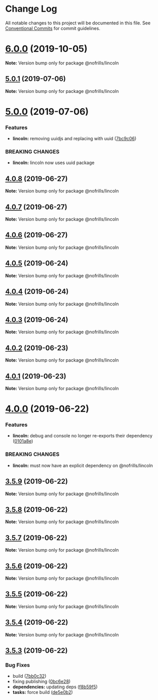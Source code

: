# Change Log

All notable changes to this project will be documented in this file.
See [Conventional Commits](https://conventionalcommits.org) for commit guidelines.

# [6.0.0](https://github.com/nativecode-dev/nofrills/compare/@nofrills/lincoln@6.0.0-next.0...@nofrills/lincoln@6.0.0) (2019-10-05)

**Note:** Version bump only for package @nofrills/lincoln





## [5.0.1](https://github.com/nativecode-dev/nofrills/compare/@nofrills/lincoln@4.0.7...@nofrills/lincoln@5.0.1) (2019-07-06)

**Note:** Version bump only for package @nofrills/lincoln





# [5.0.0](https://github.com/nativecode-dev/nofrills/compare/@nofrills/lincoln@4.0.8...@nofrills/lincoln@5.0.0) (2019-07-06)


### Features

* **lincoln:** removing uuidjs and replacing with uuid ([7bc9c06](https://github.com/nativecode-dev/nofrills/commit/7bc9c06))


### BREAKING CHANGES

* **lincoln:** lincoln now uses uuid package





## [4.0.8](https://github.com/nativecode-dev/nofrills/compare/@nofrills/lincoln@4.0.7...@nofrills/lincoln@4.0.8) (2019-06-27)

**Note:** Version bump only for package @nofrills/lincoln





## [4.0.7](https://github.com/nativecode-dev/nofrills/compare/@nofrills/lincoln@4.0.4...@nofrills/lincoln@4.0.7) (2019-06-27)

**Note:** Version bump only for package @nofrills/lincoln





## [4.0.6](https://github.com/nativecode-dev/nofrills/compare/@nofrills/lincoln@4.0.5...@nofrills/lincoln@4.0.6) (2019-06-27)

**Note:** Version bump only for package @nofrills/lincoln





## [4.0.5](https://github.com/nativecode-dev/nofrills/compare/@nofrills/lincoln@4.0.4...@nofrills/lincoln@4.0.5) (2019-06-24)

**Note:** Version bump only for package @nofrills/lincoln





## [4.0.4](https://github.com/nativecode-dev/nofrills/compare/@nofrills/lincoln@4.0.1...@nofrills/lincoln@4.0.4) (2019-06-24)

**Note:** Version bump only for package @nofrills/lincoln





## [4.0.3](https://github.com/nativecode-dev/nofrills/compare/@nofrills/lincoln@4.0.2...@nofrills/lincoln@4.0.3) (2019-06-24)

**Note:** Version bump only for package @nofrills/lincoln





## [4.0.2](https://github.com/nativecode-dev/nofrills/compare/@nofrills/lincoln@4.0.1...@nofrills/lincoln@4.0.2) (2019-06-23)

**Note:** Version bump only for package @nofrills/lincoln





## [4.0.1](https://github.com/nativecode-dev/nofrills/compare/@nofrills/lincoln@3.5.7...@nofrills/lincoln@4.0.1) (2019-06-23)

**Note:** Version bump only for package @nofrills/lincoln





# [4.0.0](https://github.com/nativecode-dev/nofrills/compare/@nofrills/lincoln@3.5.9...@nofrills/lincoln@4.0.0) (2019-06-22)


### Features

* **lincoln:** debug and console no longer re-exports their dependency ([0101a8e](https://github.com/nativecode-dev/nofrills/commit/0101a8e))


### BREAKING CHANGES

* **lincoln:** must now have an explicit dependency on @nofrills/lincoln





## [3.5.9](https://github.com/nativecode-dev/nofrills/compare/@nofrills/lincoln@3.5.8...@nofrills/lincoln@3.5.9) (2019-06-22)

**Note:** Version bump only for package @nofrills/lincoln





## [3.5.8](https://github.com/nativecode-dev/nofrills/compare/@nofrills/lincoln@3.5.7...@nofrills/lincoln@3.5.8) (2019-06-22)

**Note:** Version bump only for package @nofrills/lincoln





## [3.5.7](https://github.com/nativecode-dev/nofrills/compare/@nofrills/lincoln@3.5.4...@nofrills/lincoln@3.5.7) (2019-06-22)

**Note:** Version bump only for package @nofrills/lincoln





## [3.5.6](https://github.com/nativecode-dev/nofrills/compare/@nofrills/lincoln@3.5.5...@nofrills/lincoln@3.5.6) (2019-06-22)

**Note:** Version bump only for package @nofrills/lincoln





## [3.5.5](https://github.com/nativecode-dev/nofrills/compare/@nofrills/lincoln@3.5.4...@nofrills/lincoln@3.5.5) (2019-06-22)

**Note:** Version bump only for package @nofrills/lincoln





## [3.5.4](https://github.com/nativecode-dev/nofrills/compare/@nofrills/lincoln@3.5.3...@nofrills/lincoln@3.5.4) (2019-06-22)

**Note:** Version bump only for package @nofrills/lincoln





## [3.5.3](https://github.com/nativecode-dev/nofrills/compare/@nofrills/lincoln@3.5.2...@nofrills/lincoln@3.5.3) (2019-06-22)


### Bug Fixes

* build ([7bb0c32](https://github.com/nativecode-dev/nofrills/commit/7bb0c32))
* fixing publishing ([0bc6e28](https://github.com/nativecode-dev/nofrills/commit/0bc6e28))
* **dependencies:** updating deps ([f8b59f5](https://github.com/nativecode-dev/nofrills/commit/f8b59f5))
* **tasks:** force build ([de5e0b2](https://github.com/nativecode-dev/nofrills/commit/de5e0b2))
